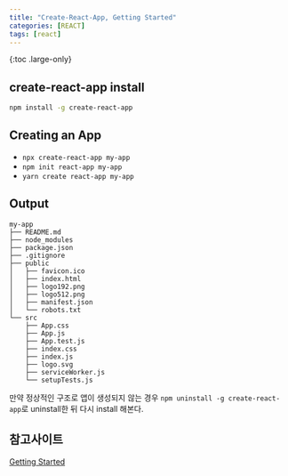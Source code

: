 ```yaml
---
title: "Create-React-App, Getting Started"
categories: [REACT]
tags: [react]
---
```


{:toc .large-only}

## create-react-app install

```bash
npm install -g create-react-app
```

## Creating an App

- `npx create-react-app my-app`
- `npm init react-app my-app`
- `yarn create react-app my-app`

## Output

```
my-app
├── README.md
├── node_modules
├── package.json
├── .gitignore
├── public
│   ├── favicon.ico
│   ├── index.html
│   ├── logo192.png
│   ├── logo512.png
│   ├── manifest.json
│   └── robots.txt
└── src
    ├── App.css
    ├── App.js
    ├── App.test.js
    ├── index.css
    ├── index.js
    ├── logo.svg
    ├── serviceWorker.js
    └── setupTests.js
```

만약 정상적인 구조로 앱이 생성되지 않는 경우 `npm uninstall -g create-react-app`로 uninstall한 뒤 다시 install 해본다.

## 참고사이트

[Getting Started](https://create-react-app.dev/docs/getting-started/)
